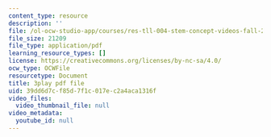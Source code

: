 ```yaml
---
content_type: resource
description: ''
file: /ol-ocw-studio-app/courses/res-tll-004-stem-concept-videos-fall-2013/39dd6d7cf85d7f1c017ec2a4aca1316f_NkV27ApZ0h4.pdf
file_size: 21209
file_type: application/pdf
learning_resource_types: []
license: https://creativecommons.org/licenses/by-nc-sa/4.0/
ocw_type: OCWFile
resourcetype: Document
title: 3play pdf file
uid: 39dd6d7c-f85d-7f1c-017e-c2a4aca1316f
video_files:
  video_thumbnail_file: null
video_metadata:
  youtube_id: null
---
```

